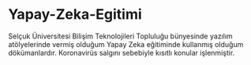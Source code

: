 # Yapay-Zeka-Egitimi

Selçuk Üniversitesi Bilişim Teknolojileri Topluluğu bünyesinde yazılım atölyelerinde vermiş olduğum Yapay Zeka eğitiminde kullanmış olduğum dökümanlardır. Koronavirüs salgını sebebiyle kısıtlı konular işlenmiştir.
